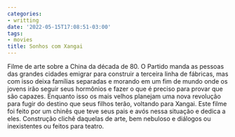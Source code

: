 ```yaml
---
categories:
- writting
date: '2022-05-15T17:08:51-03:00'
tags:
- movies
title: Sonhos com Xangai
---
```


Filme de arte sobre a China da década de 80. O Partido manda as pessoas das grandes cidades emigrar para construir a terceira linha de fábricas, mas com isso deixa famílias separadas e morando em um fim de mundo onde os jovens irão seguir seus hormônios e fazer o que é preciso para provar que são capazes. Enquanto isso os mais velhos planejam uma nova revolução para fugir do destino que seus filhos terão, voltando para Xangai. Este filme foi feito por um chinês que teve seus pais e avós nessa situação e dedica a eles. Construção clichê daquelas de arte, bem nebuloso e diálogos ou inexistentes ou feitos para teatro.

